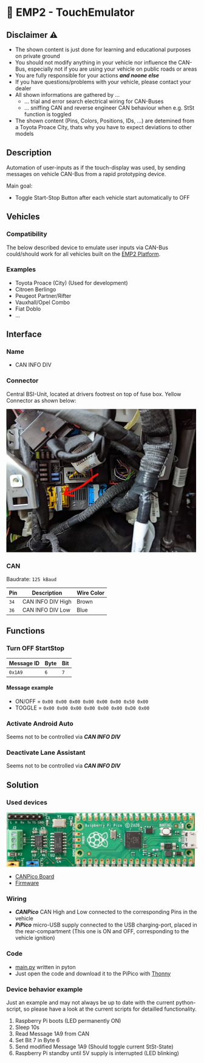 # :car: EMP2 - TouchEmulator

## Disclaimer :warning:
- The shown content is just done for learning and educational purposes on private ground
- You should not modify anything in your vehicle nor influence the CAN-Bus, especially not if you are using your vehicle on public roads or areas
- You are fully responsible for your actions ***and noone else***
- If you have questions/problems with your vehicle, please contact your dealer
- All shown informations are gathered by ...
  - ... trial and error search electrical wiring for CAN-Buses
  - ... sniffing CAN and reverse engineer CAN behaviour when e.g. StSt function is toggled
- The shown content (Pins, Colors, Positions, IDs, ...) are detemined from a Toyota Proace City, thats why you have to expect deviations to other models

## Description

Automation of user-inputs as if the touch-display was used, by sending messages on vehicle CAN-Bus from a rapid prototyping device.

Main goal:
- Toggle Start-Stop Button after each vehicle start automatically to OFF

## Vehicles

### Compatibility
The below described device to emulate user inputs via CAN-Bus could/should work for all vehicles built on the [EMP2 Platform](https://en.wikipedia.org/wiki/PSA_EMP2_platform).

### Examples
- Toyota Proace (City) (Used for development)
- Citroen Berlingo
- Peugeot Partner/Rifter
- Vauxhall/Opel Combo
- Fiat Doblo
- ...

## Interface

### Name
- CAN INFO DIV

### Connector
Central BSI-Unit, located at drivers footrest on top of fuse box.
Yellow Connector as shown below:

![CAN INFO DIV Connector](doc/CAN_INFO_DIV_Connector.jpg)

### CAN

Baudrate:  `125 kBaud`

| Pin | Description | Wire Color |
| --- | --- | --- |
| `34` | CAN INFO DIV High | Brown |
| `36` | CAN INFO DIV Low | Blue |

## Functions

### Turn OFF StartStop

| Message ID | Byte | Bit |
| --- | --- | --- |
| `0x1A9` | `6` | `7` |

#### Message example

- ON/OFF = `0x00 0x00 0x00 0x00 0x00 0x00 0x50 0x00`
- TOGGLE = `0x00 0x00 0x00 0x00 0x00 0x00 0xD0 0x00`

### Activate Android Auto

Seems not to be controlled via ***CAN INFO DIV***

### Deactivate Lane Assistant

Seems not to be controlled via ***CAN INFO DIV***

## Solution

### Used devices

![Picture of prepared device](doc/canpico.png)

- [CANPico Board](https://www.raspberrypi.com/products/raspberry-pi-pico/)
- [Firmware](https://github.com/kentindell/canhack/tree/master/pico/micropython)


### Wiring

- ***CANPico*** CAN High and Low connected to the corresponding Pins in the vehicle
- ***PiPico*** micro-USB supply connected to the USB charging-port, placed in the rear-compartment (This one is ON and OFF, corresponding to the vehicle ignition)

### Code
- [main.py](main.py) written in pyton
- Just open the code and download it to the PiPico with [Thonny](https://thonny.org/)

### Device behavior example

Just an example and may not always be up to date with the current python-script, so please have a look at the current scripts for detailled functionality.

1. Raspberry Pi boots (LED permanently ON)
2. Sleep 10s
3. Read Message 1A9 from CAN
4. Set Bit 7 in Byte 6
5. Send modified Message 1A9 (Should toggle current StSt-State)
6. Raspberry Pi standby until 5V supply is interrupted (LED blinking)
